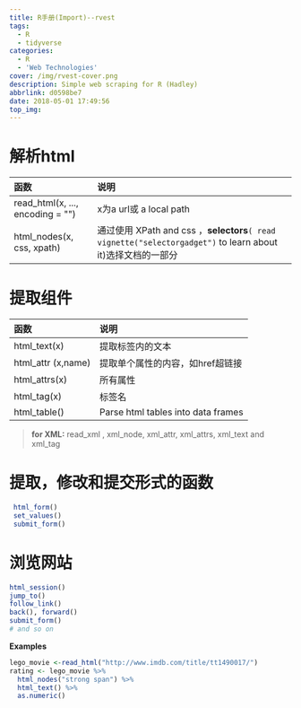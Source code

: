 ```yaml
---
title: R手册(Import)--rvest
tags:
  - R
  - tidyverse
categories:
  - R
  - 'Web Technologies'
cover: /img/rvest-cover.png
description: Simple web scraping for R (Hadley) 
abbrlink: d0598be7
date: 2018-05-01 17:49:56
top_img:
---
```



# 解析html

函数|说明
:---|:---
read_html(x, ..., encoding = "") |x为a url或 a local path
html_nodes(x, css, xpath)|通过使用 XPath and css ，**selectors**`( read vignette("selectorgadget")` to learn about it)选择文档的一部分

# 提取组件

函数|说明
:---|:---
html_text(x)|提取标签内的文本
html_attr (x,name)|提取单个属性的内容，如href超链接
html_attrs(x)| 所有属性
html_tag(x) |标签名
html_table()|Parse html tables into data frames

>**for XML:**  read_xml , xml_node, xml_attr, xml_attrs, xml_text and xml_tag

# 提取，修改和提交形式的函数

```r
 html_form()
 set_values() 
 submit_form()
```
# 浏览网站

```r
html_session()
jump_to()
follow_link()
back(), forward()
submit_form()
# and so on
```


**Examples**

```r
lego_movie <-read_html("http://www.imdb.com/title/tt1490017/")
rating <- lego_movie %>%
  html_nodes("strong span") %>%
  html_text() %>%
  as.numeric()
```



